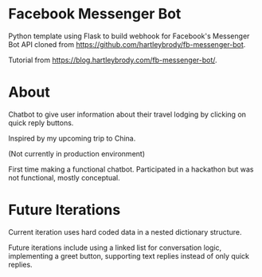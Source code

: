 # Facebook Messenger Bot
Python template using Flask to build webhook for Facebook's Messenger Bot API cloned from https://github.com/hartleybrody/fb-messenger-bot.

Tutorial from https://blog.hartleybrody.com/fb-messenger-bot/.

# About
Chatbot to give user information about their travel lodging by clicking on quick reply buttons.

Inspired by my upcoming trip to China.

(Not currently in production environment)

First time making a functional chatbot. Participated in a hackathon but was not functional, mostly conceptual.

# Future Iterations
Current iteration uses hard coded data in a nested dictionary structure.

Future iterations include using a linked list for conversation logic, implementing a greet button, supporting text replies instead of only quick replies.
